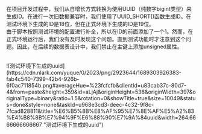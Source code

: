 
在项目开发过程中，我们从自增长方式转换为使用UUID（纯数字bigint类型）来生成ID。在进行一次旧数据兼容时，我们使用了UUID_SHORT()函数生成ID。在测试环境下生成的ID是18位，但在正式环境下生成的ID是19位。
<br />
由于脚本按照测试环境的配置进行补全，所以在ID的前面添加了一个1。然而，在正式环境运行后，我们没有及时发现这个问题。直到测试功能时才注意到这个问题。因此，在后续的数据表设计中，我们禁止在主键上添加unsigned属性。

<br />
![测试环境下生成的uuid](https://cdn.nlark.com/yuque/0/2023/png/2923644/1689303926383-fab4c540-7399-42b4-926b-6f0ac711854b.png#averageHue=%23fcfcfb&clientId=u83cab37c-80d7-4&from=paste&height=359&id=aLjAj&originHeight=538&originWidth=397&originalType=binary&ratio=1.5&rotation=0&showTitle=true&size=10049&status=done&style=none&taskId=u968e3cd3-deec-4c32-9f8c-7fcad828811&title=%E6%B5%8B%E8%AF%95%E7%8E%AF%E5%A2%83%E4%B8%8B%E7%94%9F%E6%88%90%E7%9A%84uuid&width=264.6666666666667 "测试环境下生成的uuid")
